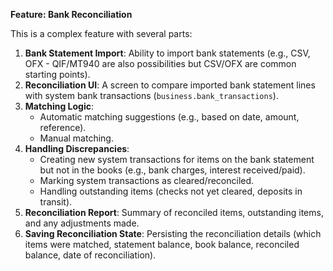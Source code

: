 **Feature: Bank Reconciliation**

This is a complex feature with several parts:
1.  **Bank Statement Import**: Ability to import bank statements (e.g., CSV, OFX - QIF/MT940 are also possibilities but CSV/OFX are common starting points).
2.  **Reconciliation UI**: A screen to compare imported bank statement lines with system bank transactions (`business.bank_transactions`).
3.  **Matching Logic**:
    *   Automatic matching suggestions (e.g., based on date, amount, reference).
    *   Manual matching.
4.  **Handling Discrepancies**:
    *   Creating new system transactions for items on the bank statement but not in the books (e.g., bank charges, interest received/paid).
    *   Marking system transactions as cleared/reconciled.
    *   Handling outstanding items (checks not yet cleared, deposits in transit).
5.  **Reconciliation Report**: Summary of reconciled items, outstanding items, and any adjustments made.
6.  **Saving Reconciliation State**: Persisting the reconciliation details (which items were matched, statement balance, book balance, reconciled balance, date of reconciliation).

